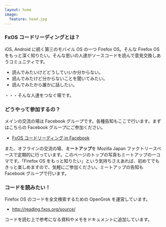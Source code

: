 ```yaml
---
layout: home
image:
  feature: head.jpg
---
```


### FxOS コードリーディングとは？
iOS, Android に続く第三のモバイル OS の一つ Firefox OS。そんな Firefox OS をもっと深く知りたい。そんな思いの人達がソースコードを読んで意見交換しあうコミュニティです。

- 読んでみたいけどどうしていいか分からない。
- 読んでみたけど分からないことを聞いてみたい。
- 読んでみたから誰かに話したい。

・・・そんな人達をつなぐ場です。

### どうやって参加するの？
メインの交流の場は Facebook グループです。各種告知もここで行います。まずはこちらの Facebook グループにご参加ください。

- [FxOS コードリーディング in Facebook](https://www.facebook.com/groups/fxos.code.reading/)

また、オフラインの交流の場、**ミートアップ**を Mozilla Japan ファクトリースペースで定期的に行っています。このページのトップの写真もミートアップの一コマです。「Firefox OS をもっと知りたい」という気持ちさえあれば、初めてでもきっと楽しめますので、気軽にご参加ください。ミートアップの告知も Facebook グループで行います。

### コードを読みたい！
Firefox OS のコードを全文検索するための OpenGrok を運営しています。

- <http://reading.fxos.org/source/>

コードを読む上で参考になる資料やメモをドキュメントに追加しています。

